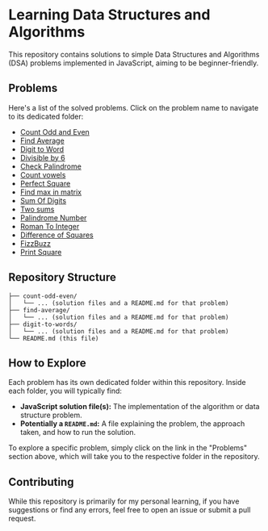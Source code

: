 # Learning Data Structures and Algorithms

This repository contains solutions to simple Data Structures and Algorithms (DSA) problems implemented in JavaScript, aiming to be beginner-friendly.

## Problems

Here's a list of the solved problems. Click on the problem name to navigate to its dedicated folder:

- [Count Odd and Even](./count-odd-even)
- [Find Average](./find-average)
- [Digit to Word](./digit-to-words)
- [Divisible by 6](./divisible-by-6)
- [Check Palindrome](./check-palindrome)
- [Count vowels](./count-vowels)
- [Perfect Square](./perfect-square)
- [Find max in matrix](./max-in-matrix)
- [Sum Of Digits](./sum-digits)
- [Two sums](./two-sums)
- [Palindrome Number](./Palindrome-Number)
- [Roman To Integer](./roman-to-integer)
- [Difference of Squares](./difference-squares)
- [FizzBuzz](./fizz-buzz)
- [Print Square](./pringSquare)
## Repository Structure

```dsa/
├── count-odd-even/
│   └── ... (solution files and a README.md for that problem)
├── find-average/
│   └── ... (solution files and a README.md for that problem)
├── digit-to-words/
│   └── ... (solution files and a README.md for that problem)
└── README.md (this file)
```
## How to Explore

Each problem has its own dedicated folder within this repository. Inside each folder, you will typically find:

* **JavaScript solution file(s):** The implementation of the algorithm or data structure problem.
* **Potentially a `README.md`:** A file explaining the problem, the approach taken, and how to run the solution.

To explore a specific problem, simply click on the link in the "Problems" section above, which will take you to the respective folder in the repository.

## Contributing

While this repository is primarily for my personal learning, if you have suggestions or find any errors, feel free to open an issue or submit a pull request.
